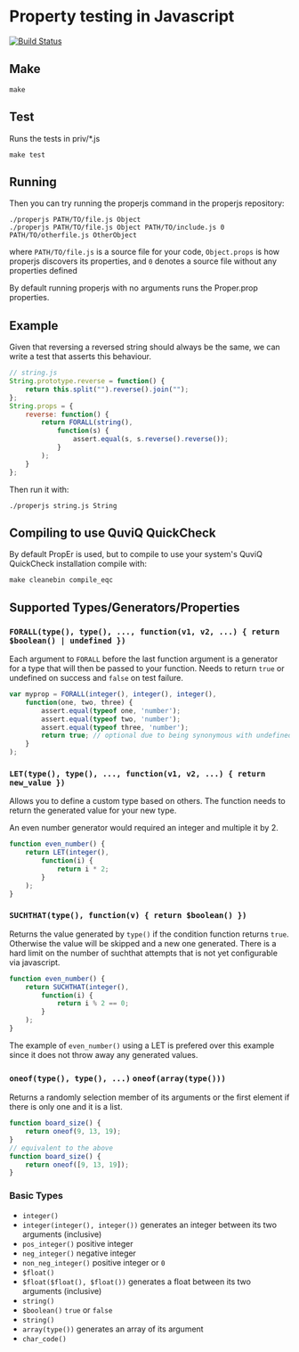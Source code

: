 # Property testing in Javascript

[![Build Status](https://secure.travis-ci.org/mokele/proper.js.png)](http://travis-ci.org/mokele/proper.js)

## Make

    make

## Test

Runs the tests in priv/*.js

    make test

## Running

Then you can try running the properjs command in the properjs repository:

    ./properjs PATH/TO/file.js Object
    ./properjs PATH/TO/file.js Object PATH/TO/include.js 0 PATH/TO/otherfile.js OtherObject

where `PATH/TO/file.js` is a source file for your code, 
`Object.props` is how properjs discovers its properties, 
and `0` denotes a source file without any properties defined

By default running properjs with no arguments runs the Proper.prop
properties.

## Example

Given that reversing a reversed string should always be the same, we can
write a test that asserts this behaviour.

```javascript
// string.js
String.prototype.reverse = function() {
    return this.split("").reverse().join("");
};
String.props = {
    reverse: function() {
        return FORALL(string(),
            function(s) {
                assert.equal(s, s.reverse().reverse());
            }
        );
    }
};
```

Then run it with:

    ./properjs string.js String

## Compiling to use QuviQ QuickCheck

By default PropEr is used, but to compile to use your system's QuviQ QuickCheck
installation compile with:

    make cleanebin compile_eqc


## Supported Types/Generators/Properties

### `FORALL(type(), type(), ..., function(v1, v2, ...) { return $boolean() | undefined })`

Each argument to `FORALL` before the last function argument is a
generator for a type that will then be passed to your function.
Needs to return `true` or undefined on success and `false` on test
failure.

```javascript
var myprop = FORALL(integer(), integer(), integer(),
    function(one, two, three) {
        assert.equal(typeof one, 'number');
        assert.equal(typeof two, 'number');
        assert.equal(typeof three, 'number');
        return true; // optional due to being synonymous with undefined
    }
);
```

### `LET(type(), type(), ..., function(v1, v2, ...) { return new_value })`

Allows you to define a custom type based on others. The function 
needs to return the generated value for your new type.

An even number generator would required an integer and multiple it by 2.

```javascript
function even_number() {
    return LET(integer(),
        function(i) {
            return i * 2;
        }
    );
}
```

### `SUCHTHAT(type(), function(v) { return $boolean() })`

Returns the value generated by `type()` if the condition function returns
`true`. Otherwise the value will be skipped and a new one generated.
There is a hard limit on the number of suchthat attempts that is not yet
configurable via javascript.

```javascript
function even_number() {
    return SUCHTHAT(integer(),
        function(i) {
            return i % 2 == 0;
        }
    );
}
```

The example of `even_number()` using a LET is prefered over this example
since it does not throw away any generated values.

### `oneof(type(), type(), ...)` `oneof(array(type()))`

Returns a randomly selection member of its arguments or the first
element if there is only one and it is a list.

```javascript
function board_size() {
    return oneof(9, 13, 19);
}
// equivalent to the above
function board_size() {
    return oneof([9, 13, 19]);
}
```

### Basic Types

 * `integer()`
 * `integer(integer(), integer())` generates an integer 
between its two arguments (inclusive)
 * `pos_integer()` positive integer
 * `neg_integer()` negative integer
 * `non_neg_integer()` positive integer or `0`
 * `$float()`
 * `$float($float(), $float())` generates a float 
between its two arguments (inclusive)
 * `string()`
 * `$boolean()` `true` or `false`
 * `string()`
 * `array(type())` generates an array of its argument
 * `char_code()`
